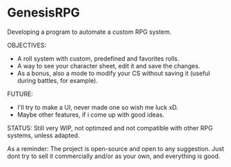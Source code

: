 # GenesisRPG
Developing a program to automate a custom RPG system. 

OBJECTIVES:
* A roll system with custom, predefined and favorites rolls. 
* A way to see your character sheet, edit it and save the changes.
* As a bonus, also a mode to modify your CS without saving it (useful during battles, for example).

FUTURE: 
* I'll try to make a UI, never made one so wish me luck xD.
* Maybe other features, if i come up with good ideas.

STATUS: 
Still very WIP, not optimzed and not compatible with other RPG systems, unless adapted.


As a reminder: The project is open-source and open to any suggestion. Just dont try to sell it commercially and/or as your own, and everything is good.